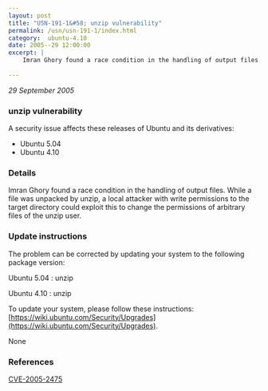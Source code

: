 ```yaml
---
layout: post
title: "USN-191-1&#58; unzip vulnerability"
permalink: /usn/usn-191-1/index.html
category:  ubuntu-4.10
date: 2005--29 12:00:00
excerpt: |
    Imran Ghory found a race condition in the handling of output files. While a file was unpacked by unzip, a local attacker with write permissions to the target directory could exploit this to change the permissions of arbitrary files of the unzip user.
    
--- 
```

 
 

*29 September 2005*

### unzip vulnerability

A security issue affects these releases of Ubuntu and its derivatives:

* Ubuntu 5.04
* Ubuntu 4.10

### Details

Imran Ghory found a race condition in the handling of output files. While a file was unpacked by unzip, a local attacker with write permissions to the target directory could exploit this to change the permissions of arbitrary files of the unzip user.

### Update instructions

The problem can be corrected by updating your system to the following package version:

Ubuntu 5.04
 : unzip 

Ubuntu 4.10
 : unzip 

To update your system, please follow these instructions: [https://wiki.ubuntu.com/Security/Upgrades](https://wiki.ubuntu.com/Security/Upgrades).

None

### References

 
 [CVE-2005-2475](http://people.ubuntu.com/~ubuntu-security/cve/CVE-2005-2475)
 

